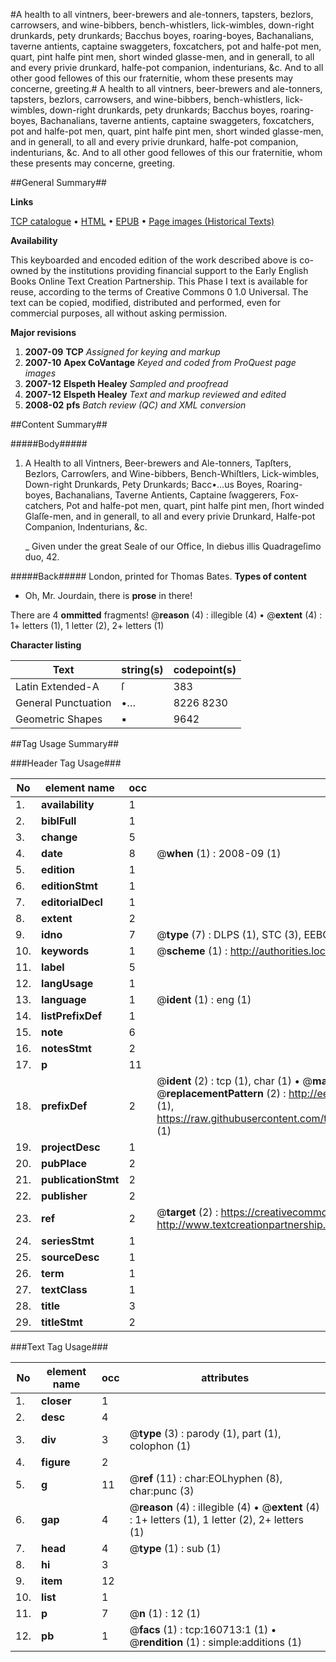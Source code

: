 #A health to all vintners, beer-brewers and ale-tonners, tapsters, bezlors, carrowsers, and wine-bibbers, bench-whistlers, lick-wimbles, down-right drunkards, pety drunkards; Bacchus boyes, roaring-boyes, Bachanalians, taverne antients, captaine swaggeters, foxcatchers, pot and halfe-pot men, quart, pint halfe pint men, short winded glasse-men, and in generall, to all and every privie drunkard, halfe-pot companion, indenturians, &c. And to all other good fellowes of this our fraternitie, whom these presents may concerne, greeting.#
A health to all vintners, beer-brewers and ale-tonners, tapsters, bezlors, carrowsers, and wine-bibbers, bench-whistlers, lick-wimbles, down-right drunkards, pety drunkards; Bacchus boyes, roaring-boyes, Bachanalians, taverne antients, captaine swaggeters, foxcatchers, pot and halfe-pot men, quart, pint halfe pint men, short winded glasse-men, and in generall, to all and every privie drunkard, halfe-pot companion, indenturians, &c. And to all other good fellowes of this our fraternitie, whom these presents may concerne, greeting.

##General Summary##

**Links**

[TCP catalogue](http://www.ota.ox.ac.uk/tcp/)  • 
[HTML](http://tei.it.ox.ac.uk/tcp/Texts-HTML/free/A86/A86154.html)  • 
[EPUB](http://tei.it.ox.ac.uk/tcp/Texts-EPUB/free/A86/A86154.epub) • 
[Page images (Historical Texts)](https://data.historicaltexts.jisc.ac.uk/view?pubId=eebo-99869206e&pageId=eebo-99869206e-160713-1)

**Availability**

This keyboarded and encoded edition of the
	       work described above is co-owned by the institutions
	       providing financial support to the Early English Books
	       Online Text Creation Partnership. This Phase I text is
	       available for reuse, according to the terms of Creative
	       Commons 0 1.0 Universal. The text can be copied,
	       modified, distributed and performed, even for
	       commercial purposes, all without asking permission.

**Major revisions**

1. __2007-09__ __TCP__ *Assigned for keying and markup*
1. __2007-10__ __Apex CoVantage__ *Keyed and coded from ProQuest page images*
1. __2007-12__ __Elspeth Healey__ *Sampled and proofread*
1. __2007-12__ __Elspeth Healey__ *Text and markup reviewed and edited*
1. __2008-02__ __pfs__ *Batch review (QC) and XML conversion*

##Content Summary##

#####Body#####

1. A Health to all Vintners, Beer-brewers and Ale-tonners, Tapſters, Bezlors, Carrowſers, and Wine-bibbers, Bench-Whiſtlers, Lick-wimbles, Down-right Drunkards, Pety Drunkards; Bacc•…us Boyes, Roaring-boyes, Bachanalians, Taverne Antients, Captaine ſwaggerers, Fox-catchers, Pot and halfe-pot men, quart, pint halfe pint men, ſhort winded Glaſſe-men, and in generall, to all and every privie Drunkard, Halfe-pot Companion, Indenturians, &c.

    _ Given under the great Seale of our Office, In diebus illis Quadrageſimo duo, 42.

#####Back#####
London, printed for Thomas Bates.
**Types of content**

  * Oh, Mr. Jourdain, there is **prose** in there!

There are 4 **ommitted** fragments! 
 @__reason__ (4) : illegible (4)  •  @__extent__ (4) : 1+ letters (1), 1 letter (2), 2+ letters (1)

**Character listing**


|Text|string(s)|codepoint(s)|
|---|---|---|
|Latin Extended-A|ſ|383|
|General Punctuation|•…|8226 8230|
|Geometric Shapes|▪|9642|

##Tag Usage Summary##

###Header Tag Usage###

|No|element name|occ|attributes|
|---|---|---|---|
|1.|__availability__|1||
|2.|__biblFull__|1||
|3.|__change__|5||
|4.|__date__|8| @__when__ (1) : 2008-09 (1)|
|5.|__edition__|1||
|6.|__editionStmt__|1||
|7.|__editorialDecl__|1||
|8.|__extent__|2||
|9.|__idno__|7| @__type__ (7) : DLPS (1), STC (3), EEBO-CITATION (1), PROQUEST (1), VID (1)|
|10.|__keywords__|1| @__scheme__ (1) : http://authorities.loc.gov/ (1)|
|11.|__label__|5||
|12.|__langUsage__|1||
|13.|__language__|1| @__ident__ (1) : eng (1)|
|14.|__listPrefixDef__|1||
|15.|__note__|6||
|16.|__notesStmt__|2||
|17.|__p__|11||
|18.|__prefixDef__|2| @__ident__ (2) : tcp (1), char (1)  •  @__matchPattern__ (2) : ([0-9\-]+):([0-9IVX]+) (1), (.+) (1)  •  @__replacementPattern__ (2) : http://eebo.chadwyck.com/downloadtiff?vid=$1&page=$2 (1), https://raw.githubusercontent.com/textcreationpartnership/Texts/master/tcpchars.xml#$1 (1)|
|19.|__projectDesc__|1||
|20.|__pubPlace__|2||
|21.|__publicationStmt__|2||
|22.|__publisher__|2||
|23.|__ref__|2| @__target__ (2) : https://creativecommons.org/publicdomain/zero/1.0/ (1), http://www.textcreationpartnership.org/docs/. (1)|
|24.|__seriesStmt__|1||
|25.|__sourceDesc__|1||
|26.|__term__|1||
|27.|__textClass__|1||
|28.|__title__|3||
|29.|__titleStmt__|2||


###Text Tag Usage###

|No|element name|occ|attributes|
|---|---|---|---|
|1.|__closer__|1||
|2.|__desc__|4||
|3.|__div__|3| @__type__ (3) : parody (1), part (1), colophon (1)|
|4.|__figure__|2||
|5.|__g__|11| @__ref__ (11) : char:EOLhyphen (8), char:punc (3)|
|6.|__gap__|4| @__reason__ (4) : illegible (4)  •  @__extent__ (4) : 1+ letters (1), 1 letter (2), 2+ letters (1)|
|7.|__head__|4| @__type__ (1) : sub (1)|
|8.|__hi__|3||
|9.|__item__|12||
|10.|__list__|1||
|11.|__p__|7| @__n__ (1) : 12 (1)|
|12.|__pb__|1| @__facs__ (1) : tcp:160713:1 (1)  •  @__rendition__ (1) : simple:additions (1)|
